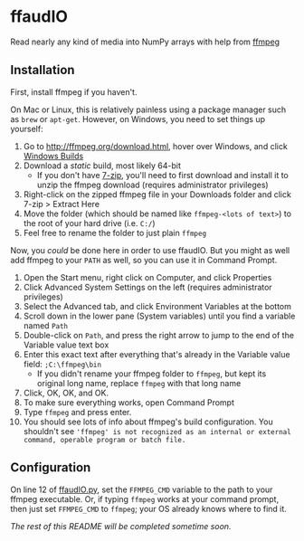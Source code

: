 # ffaudIO
Read nearly any kind of media into NumPy arrays with help from [ffmpeg](http://ffmpeg.org/)

## Installation

First, install ffmpeg if you haven't.

On Mac or Linux, this is relatively painless using a package manager such as `brew` or `apt-get`. However, on Windows, you need to set things up yourself:

1. Go to http://ffmpeg.org/download.html, hover over Windows, and click [Windows Builds](http://ffmpeg.zeranoe.com/builds/)
2. Download a *static* build, most likely 64-bit
    - If you don't have [7-zip](http://www.7-zip.org/), you'll need to first download and install it to unzip the ffmpeg download (requires administrator privileges)
4. Right-click on the zipped ffmpeg file in your Downloads folder and click 7-zip > Extract Here
5. Move the folder (which should be named like `ffmpeg-<lots of text>`) to the root of your hard drive (i.e. `C:/`)
6. Feel free to rename the folder to just plain `ffmpeg`

Now, you *could* be done here in order to use ffaudIO. But you might as well add ffmpeg to your `PATH` as well, so you can use it in Command Prompt.

1. Open the Start menu, right click on Computer, and click Properties
2. Click Advanced System Settings on the left (requires administrator privileges)
3. Select the Advanced tab, and click Environment Variables at the bottom
4. Scroll down in the lower pane (System variables) until you find a variable named `Path`
5. Double-click on `Path`, and press the right arrow to jump to the end of the Variable value text box
6. Enter this exact text after everything that's already in the Variable value field: `;C:\ffmpeg\bin`
    - If you didn't rename your ffmpeg folder to `ffmpeg`, but kept its original long name, replace `ffmpeg` with that long name
7. Click, OK, OK, and OK.
8. To make sure everything works, open Command Prompt
9. Type `ffmpeg` and press enter.
10. You should see lots of info about ffmpeg's build configuration. You shouldn't see `'ffmpeg' is not recognized as an internal or external command, operable program or batch file.`

## Configuration

On line 12 of [ffaudIO.py](ffaudIO.py#L12), set the `FFMPEG_CMD` variable to the path to your ffmpeg executable. Or, if typing `ffmpeg` works at your command prompt, then just set `FFMPEG_CMD` to `ffmpeg`; your OS already knows where to find it.

*The rest of this README will be completed sometime soon.*
